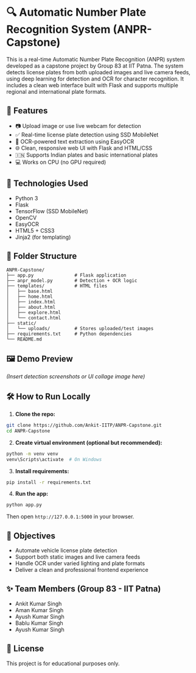 
# 🔍 Automatic Number Plate Recognition System (ANPR-Capstone)

This is a real-time Automatic Number Plate Recognition (ANPR) system developed as a capstone project by Group 83 at IIT Patna. The system detects license plates from both uploaded images and live camera feeds, using deep learning for detection and OCR for character recognition. It includes a clean web interface built with Flask and supports multiple regional and international plate formats.

## 🚀 Features

- 📷 Upload image or use live webcam for detection
- ✅ Real-time license plate detection using SSD MobileNet
- 🔡 OCR-powered text extraction using EasyOCR
- 🌐 Clean, responsive web UI with Flask and HTML/CSS
- 🇮🇳 Supports Indian plates and basic international plates
- 💻 Works on CPU (no GPU required)

## 🧰 Technologies Used

- Python 3
- Flask
- TensorFlow (SSD MobileNet)
- OpenCV
- EasyOCR
- HTML5 + CSS3
- Jinja2 (for templating)

## 📂 Folder Structure

```
ANPR-Capstone/
├── app.py               # Flask application
├── anpr_model.py        # Detection + OCR logic
├── templates/           # HTML files
│   ├── base.html
│   ├── home.html
│   ├── index.html
│   ├── about.html
│   ├── explore.html
│   └── contact.html
├── static/
│   └── uploads/         # Stores uploaded/test images
├── requirements.txt     # Python dependencies
└── README.md
```

## 🖼️ Demo Preview

*(Insert detection screenshots or UI collage image here)*

## 🛠️ How to Run Locally

1. **Clone the repo:**
```bash
git clone https://github.com/Ankit-IITP/ANPR-Capstone.git
cd ANPR-Capstone
```

2. **Create virtual environment (optional but recommended):**
```bash
python -m venv venv
venv\Scripts\activate  # On Windows
```

3. **Install requirements:**
```bash
pip install -r requirements.txt
```

4. **Run the app:**
```bash
python app.py
```

Then open `http://127.0.0.1:5000` in your browser.

## 📌 Objectives

- Automate vehicle license plate detection
- Support both static images and live camera feeds
- Handle OCR under varied lighting and plate formats
- Deliver a clean and professional frontend experience

## ✨ Team Members (Group 83 - IIT Patna)

- Ankit Kumar Singh
- Aman Kumar Singh
- Ayush Kumar Singh
- Bablu Kumar Singh
- Ayush Kumar Singh

## 📄 License

This project is for educational purposes only.

